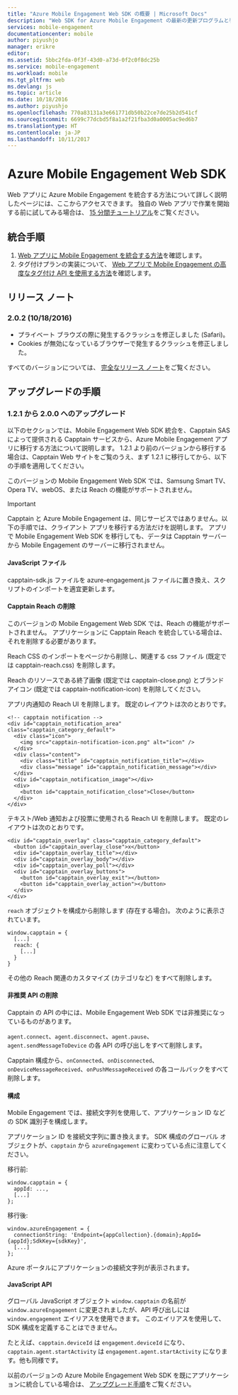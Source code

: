 ```yaml
---
title: "Azure Mobile Engagement Web SDK の概要 | Microsoft Docs"
description: "Web SDK for Azure Mobile Engagement の最新の更新プログラムと手順"
services: mobile-engagement
documentationcenter: mobile
author: piyushjo
manager: erikre
editor: 
ms.assetid: 5bbc2fda-0f3f-43d0-a73d-0f2c0f8dc25b
ms.service: mobile-engagement
ms.workload: mobile
ms.tgt_pltfrm: web
ms.devlang: js
ms.topic: article
ms.date: 10/18/2016
ms.author: piyushjo
ms.openlocfilehash: 770a83131a3e661771db50b22ce7de25b2d541cf
ms.sourcegitcommit: 6699c77dcbd5f8a1a2f21fba3d0a0005ac9ed6b7
ms.translationtype: HT
ms.contentlocale: ja-JP
ms.lasthandoff: 10/11/2017
---
```

# <a name="azure-mobile-engagement-web-sdk"></a>Azure Mobile Engagement Web SDK
Web アプリに Azure Mobile Engagement を統合する方法について詳しく説明したページには、ここからアクセスできます。 独自の Web アプリで作業を開始する前に試してみる場合は、 [15 分間チュートリアル](mobile-engagement-web-app-get-started.md)をご覧ください。

## <a name="integration-procedures"></a>統合手順
1. [Web アプリに Mobile Engagement を統合する方法](mobile-engagement-web-integrate-engagement.md)を確認します。
2. タグ付けプランの実装について、 [Web アプリで Mobile Engagement の高度なタグ付け API を使用する方法](mobile-engagement-web-use-engagement-api.md)を確認します。

## <a name="release-notes"></a>リリース ノート
### <a name="202-10182016"></a>2.0.2 (10/18/2016)
* プライベート ブラウズの際に発生するクラッシュを修正しました (Safari)。
* Cookies が無効になっているブラウザーで発生するクラッシュを修正しました。

すべてのバージョンについては、 [完全なリリース ノート](mobile-engagement-web-release-notes.md)をご覧ください。

## <a name="upgrade-procedures"></a>アップグレードの手順
### <a name="upgrade-from-121-to-200"></a>1.2.1 から 2.0.0 へのアップグレード
以下のセクションでは、Mobile Engagement Web SDK 統合を、Capptain SAS によって提供される Capptain サービスから、Azure Mobile Engagement アプリに移行する方法について説明します。 1.2.1 より前のバージョンから移行する場合は、Capptain Web サイトをご覧のうえ、まず 1.2.1 に移行してから、以下の手順を適用してください。

このバージョンの Mobile Engagement Web SDK では、Samsung Smart TV、Opera TV、webOS、または Reach の機能がサポートされません。

> [!IMPORTANT]
> Capptain と Azure Mobile Engagement は、同じサービスではありません。以下の手順では、クライアント アプリを移行する方法だけを説明します。 アプリで Mobile Engagement Web SDK を移行しても、データは Capptain サーバーから Mobile Engagement のサーバーに移行されません。
> 
> 

#### <a name="javascript-files"></a>JavaScript ファイル
capptain-sdk.js ファイルを azure-engagement.js ファイルに置き換え、スクリプトのインポートを適宜更新します。

#### <a name="remove-capptain-reach"></a>Capptain Reach の削除
このバージョンの Mobile Engagement Web SDK では、Reach の機能がサポートされません。 アプリケーションに Capptain Reach を統合している場合は、それを削除する必要があります。

Reach CSS のインポートをページから削除し、関連する css ファイル (既定では capptain-reach.css) を削除します。

Reach のリソースである終了画像 (既定では capptain-close.png) とブランド アイコン (既定では capptain-notification-icon) を削除してください。

アプリ内通知の Reach UI を削除します。 既定のレイアウトは次のとおりです。

    <!-- capptain notification -->
    <div id="capptain_notification_area" class="capptain_category_default">
      <div class="icon">
        <img src="capptain-notification-icon.png" alt="icon" />
      </div>
      <div class="content">
        <div class="title" id="capptain_notification_title"></div>
        <div class="message" id="capptain_notification_message"></div>
      </div>
      <div id="capptain_notification_image"></div>
      <div>
        <button id="capptain_notification_close">Close</button>
      </div>
    </div>

テキスト/Web 通知および投票に使用される Reach UI を削除します。 既定のレイアウトは次のとおりです。

    <div id="capptain_overlay" class="capptain_category_default">
      <button id="capptain_overlay_close">x</button>
      <div id="capptain_overlay_title"></div>
      <div id="capptain_overlay_body"></div>
      <div id="capptain_overlay_poll"></div>
      <div id="capptain_overlay_buttons">
        <button id="capptain_overlay_exit"></button>
        <button id="capptain_overlay_action"></button>
      </div>
    </div>

`reach` オブジェクトを構成から削除します (存在する場合)。 次のように表示されています。

    window.capptain = {
      [...]
      reach: {
        [...]
      }
    }

その他の Reach 関連のカスタマイズ (カテゴリなど) をすべて削除します。

#### <a name="remove-deprecated-apis"></a>非推奨 API の削除
Capptain の API の中には、Mobile Engagement Web SDK では非推奨になっているものがあります。

`agent.connect`、`agent.disconnect`、`agent.pause`、`agent.sendMessageToDevice` の各 API の呼び出しをすべて削除します。

Capptain 構成から、`onConnected`、`onDisconnected`、`onDeviceMessageReceived`、`onPushMessageReceived` の各コールバックをすべて削除します。

#### <a name="configuration"></a>構成
Mobile Engagement では、接続文字列を使用して、アプリケーション ID などの SDK 識別子を構成します。

アプリケーション ID を接続文字列に置き換えます。 SDK 構成のグローバル オブジェクトが、`capptain` から `azureEngagement` に変わっている点に注意してください。

移行前:

    window.capptain = {
      appId: ...,
      [...]
    };

移行後:

    window.azureEngagement = {
      connectionString: 'Endpoint={appCollection}.{domain};AppId={appId};SdkKey={sdkKey}',
      [...]
    };

Azure ポータルにアプリケーションの接続文字列が表示されます。

#### <a name="javascript-apis"></a>JavaScript API
グローバル JavaScript オブジェクト `window.capptain` の名前が `window.azureEngagement` に変更されましたが、API 呼び出しには `window.engagement` エイリアスを使用できます。 このエイリアスを使用して、SDK 構成を定義することはできません。

たとえば、`capptain.deviceId` は `engagement.deviceId` になり、`capptain.agent.startActivity` は `engagement.agent.startActivity` になります。他も同様です。

以前のバージョンの Azure Mobile Engagement Web SDK を既にアプリケーションに統合している場合は、 [アップグレード手順](mobile-engagement-web-upgrade-procedure.md)をご覧ください。

